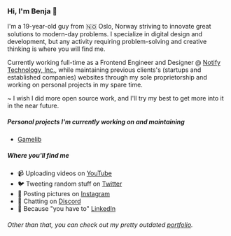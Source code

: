### Hi, I'm Benja 👋

I'm a 19-year-old guy from 🇳🇴 Oslo, Norway striving to innovate great solutions to modern-day problems. I specialize in digital design and development, but any activity requiring problem-solving and creative thinking is where you will find me.

Currently working full-time as a Frontend Engineer and Designer @ <a href="https://notify.me/">Notify Technology, Inc.</a>, while maintaining previous clients's (startups and established companies) websites through my sole proprietorship and working on personal projects in my spare time.

~ I wish I did more open source work, and I'll try my best to get more into it in the near future.

##### Personal projects I'm currently working on and maintaining
* <a href="https://gamelib.app/">Gamelib</a>


##### Where you'll find me
* 📹 Uploading videos on <a href="https://youtube.com/benjaminakar/">YouTube</a>
* 🐦 Tweeting random stuff on <a href="https://twitter.com/benjaminakar/">Twitter</a>
* 📸 Posting pictures on <a href="https://instagram.com/benjaminakar">Instagram</a>
* 💬 Chatting on <a href="https://discord.gg/2cJk79k">Discord</a>
* 🤵 Because "you have to" <a href="https://www.linkedin.com/in/benjaminakar/">LinkedIn</a>

###### Other than that, you can check out my pretty outdated <a href="https://benjaminakar.com/">portfolio</a>.
